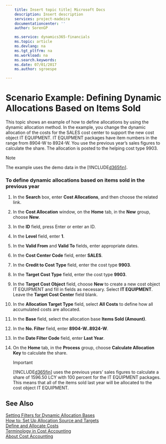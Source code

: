 ```yaml
---
    title: Insert topic title| Microsoft Docs
    description: Insert description
    services: project-madeira
    documentationcenter: ''
    author: SorenGP

    ms.service: dynamics365-financials
    ms.topic: article
    ms.devlang: na
    ms.tgt_pltfrm: na
    ms.workload: na
    ms.search.keywords:
    ms.date: 07/01/2017
    ms.author: sgroespe

---
```

# Scenario Example: Defining Dynamic Allocations Based on Items Sold
This topic shows an example of how to define allocations by using the dynamic allocation method. In the example, you change the dynamic allocation of the costs for the SALES cost center to support the new cost object IT EQUIPMENT. IT EQUIPMENT packages have item numbers in the range from 8904-W to 8924-W. You use the previous year’s sales figures to calculate the share. The allocation is posted to the helping cost type 9903.  

> [!NOTE]  
>  The example uses the demo data in the [!INCLUDE[d365fin](includes/d365fin_md.md)].  

### To define dynamic allocations based on items sold in the previous year  

1.  In the **Search** box, enter **Cost Allocations**, and then choose the related link.  

2.  In the **Cost Allocation** window, on the **Home** tab, in the **New** group, choose **New**.  

3.  In the **ID** field, press Enter or enter an ID.  

4.  In the **Level** field, enter **1**.  

5.  In the **Valid From** and **Valid To** fields, enter appropriate dates.  

6.  In the **Cost Center Code** field, enter **SALES**.  

7.  In the **Credit to Cost Type** field, enter the cost type **9903**.  

8.  In the **Target Cost Type** field, enter the cost type **9903**.  

9. In the **Target Cost Object** field, choose **New** to create a new cost object IT EQUIPMENT and fill in fields as necessary. Select **IT EQUIPMENT**. Leave the **Target Cost Center** field blank.  

10. In the **Allocation Target Type** field, select **All Costs** to define how all accumulated costs are allocated.  

11. In the **Base** field, select the allocation base **Items Sold (Amount)**.  

12. In the **No. Filter** field, enter **8904-W..8924-W**.  

13. In the **Date Filter Code** field, enter **Last Year**.  

14. On the **Home** tab, in the **Process** group, choose **Calculate Allocation Key** to calculate the share.  

    > [!IMPORTANT]  
    >  [!INCLUDE[d365fin](includes/d365fin_md.md)] uses the previous years’ sales figures to calculate a share of 1596.50 LCY with 100 percent for the IT EQUIPMENT packages. This means that all of the items sold last year will be allocated to the cost object IT EQUIPMENT.  

## See Also  
 [Setting Filters for Dynamic Allocation Bases](setting-filters-for-dynamic-allocation-bases.md)   
 [How to: Set Up Allocation Source and Targets](how-to-set-up-allocation-source-and-targets.md)   
 [Define and Allocate Costs](define-and-allocate-costs.md)   
 [Terminology in Cost Accounting](terminology-in-cost-accounting.md)   
 [About Cost Accounting](about-cost-accounting.md)
